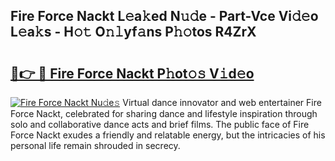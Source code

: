 ## Fire Force Nackt L𝚎a𝚔ed N𝚞𝚍e - Part-Vce Vi𝚍𝚎o L𝚎a𝚔s - H𝚘𝚝 O𝚗𝚕yf𝚊ns P𝚑𝚘tos R4ZrX

# <h2><a href="http://kfdrven.oniu.top/?m=Fire+Force+Nackt">🔗👉 🔴 Fire Force Nackt P𝚑ot𝚘𝚜 V𝚒d𝚎o</a></h2>

[![Fire Force Nackt Nu𝚍e𝚜](https://i.imgur.com/0qMVB7G.gif)](http://kfdrven.oniu.top/?m=Fire+Force+Nackt)
Virtual dance innovator and web entertainer Fire Force Nackt, celebrated for sharing dance and lifestyle inspiration through solo and collaborative dance acts and brief films. The public face of Fire Force Nackt exudes a friendly and relatable energy, but the intricacies of his personal life remain shrouded in secrecy.  
